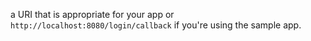 a URI that is appropriate for your app or `http://localhost:8080/login/callback` if you're using the sample app.